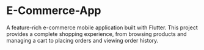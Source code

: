 # E-Commerce-App
A feature-rich e-commerce mobile application built with Flutter. This project provides a complete shopping experience, from browsing products and managing a cart to placing orders and viewing order history.
